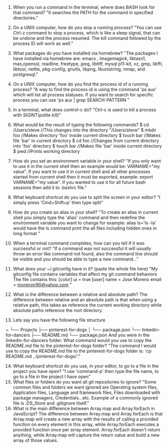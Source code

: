 1. When you run a command in the terminal, where does BASH look for that command?
"It searches the PATH for the command in specified directories."

2. On a UNIX computer, how do you stop a running process?
"You can use Ctrl-z command to stop a process, which is like a sleep signal, that
can be undone and the process resumed. The kill command followed by the process
ID will work as well."

3. What packages do you have installed via homebrew?
"The packages I have installed via homebrew are:
emacs , imagemagick, libtasn1, mas,openssl, readline, freetype, jpeg, libtiff, mysql   p11-kit, xz, gmp, libffi, libtool, nettle, pkg-config, gnutls, libpng, libunistring,    nmap, and postgresql."

4. On a UNIX computer, how do you find the process id of a running process?
"A way to find the process id is using the command 'ps aux' which will list all process statuses.  If you want to search for specific process you can use
'ps aux | grep SEARCH-PATTERN "

5. In a terminal, what does control-c do?
"Ctrl-c is used to kill a process with SIGINT(polite kill)"

6. What would be the result of typing the following commands?
$ cd /Users/steve  //This changes into the directory "/Users/steve"
$ mkdir foo        //Makes directory 'foo' inside current directory
$ touch bar        //Makes file 'bar' in current directory
$ cd foo           //Changes from current directory into 'foo' directory
$ touch bar        //Makes file 'bar' inside current directory
$ pwd              //Prints working directory

7. How do you set an environment variable in your shell?
"If you only want to use it in the current shell then an example would be:
VARNAME="my value".  If you want to use it in current shell and all other
processes started from current shell then it must be exported, example:
export VARNAME="my value".  If you wanted to use it for all future bash
sessions then add it to .bashrc file."

8. What keyboard shortcut do you use to split the screen in your editor?
"I simply press 'Cmd+Shift+p' then type split"

9. How do you create an alias in your shell?
"To create an alias in current shell you simply type the 'alias' command
and then redefine the environment variable you want to change for example:
alias ls='ls -la'
would have the ls command print the all files including hidden ones in long format "

10. When a terminal command completes, how can you tell if it was successful or not?
"If a command was not successful it will usually throw an error like command not found, also the command line should be visible and you should be able to type a new command..."
11. What does your ~/.gitconfig have in it? (paste the whole file here)
"My gitconfig file contains variables that affect my git command behaviors
The file contains this:
[color]
        ui = true
[user]
        name = Jose Moreno
        email = morenojr90@yahoo.com
"

12. What is the difference between a relative and absolute path?
The difference between relative and an absolute path is that when
using a relative path, this takes as reference the current working directory
while absolute paths reference the root directory.

13. Lets say you have the following file structure

~
└── Projects
    ├── pinterest-for-dogs
    │   └── package.json
    └── linkedin-for-dancers
        ├── README.md
        └── package.json
And you were in the linkedin-for-dancers folder. What command would you use to copy the README.md file to the pinterest-for-dogs folder?
"The command I would use to copy the README.md file to the pinterest-for-dogs folder is:
'cp README.md ../pinterest-for-dogs/'."

14. What keyboard shortcut do you use, in your editor, to go to a file in the project you have open?
"I use 'command-p' then type the file name, to go to a file in the project I have open"
15. What files or folders do you want all git repositories to ignore?
"Some common files and folders we want ignored are
Operating system files, Application files, Language and framework files,
Files downloaded with package managers, Credentials...etc.
Example of a commonly ignored file is .DS_Store and .gitignore itself."
16. What is the main difference between Array.map and Array.forEach in JavaScript?
The difference between Array.map and Array.forEach is that Array.map will create a new array with the results of calling a provided function on every element in this array, while Array.forEach executes a provided function once per array element.  Array.forEach doesn't return anything, while Array.map will capture the return value and build a new array of those values.
